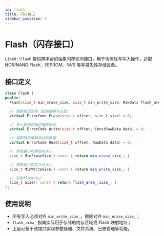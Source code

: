 ```yaml
---
id: flash
title: 闪存接口
sidebar_position: 9
---
```


# Flash（闪存接口）

`LibXR::Flash` 提供跨平台的抽象闪存访问接口，用于块擦除与写入操作，适配 NOR/NAND Flash、EEPROM、NVS 等非易失性存储设备。

## 接口定义

```cpp
class Flash {
public:
  Flash(size_t min_erase_size, size_t min_write_size, RawData flash_area);

  // 擦除指定区域（起始偏移与长度）
  virtual ErrorCode Erase(size_t offset, size_t size) = 0;

  // 写入数据到指定偏移地址
  virtual ErrorCode Write(size_t offset, ConstRawData data) = 0;

  // 读取指定偏移地址的数据
  virtual ErrorCode Read(size_t offset, RawData data) = 0;

  // 获取最小可擦除块大小
  size_t MinEraseSize() const { return min_erase_size_; }

  // 获取最小可写入块大小
  size_t MinWriteSize() const { return min_write_size_; }

  // 获取flash大小
  size_t Size() const { return flash_area_.size_; }
};
```

## 使用说明

- 所有写入必须对齐 `min_write_size_`，擦除对齐 `min_erase_size_`；
- `flash_area_` 指向实际用于存储的内存区域或 Flash 映射地址；
- 上层可基于该接口实现参数存储、文件系统、日志管理等功能。

